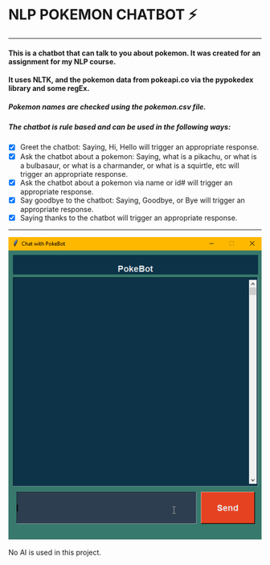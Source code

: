 # NLP POKEMON CHATBOT :zap:
---
#### This is a chatbot that can talk to you about pokemon. It was created for an assignment for my NLP course.
#### It uses NLTK, and the pokemon data from pokeapi.co via the pypokedex library and some regEx.
##### Pokemon names are checked using the pokemon.csv file.

##### The chatbot is rule based and can be used in the following ways:
- [x] Greet the chatbot: Saying, Hi, Hello will trigger an appropriate response.
- [x] Ask the chatbot about a pokemon: Saying, what is a pikachu, or what is a bulbasaur, or what is a charmander, or what is a squirtle, etc will trigger an appropriate response.
- [x] Ask the chatbot about a pokemon via name or id# will trigger an appropriate response.
- [x] Say goodbye to the chatbot: Saying, Goodbye, or Bye will trigger an appropriate response.
- [x] Saying thanks to the chatbot will trigger an appropriate response.

---
<img src="demo.gif" title="PokeBot" alt="Mini Walkthrough of the PokeBot">

No AI is used in this project.